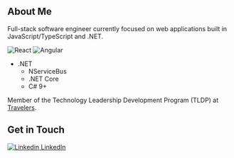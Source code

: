 ## About Me
Full-stack software engineer currently focused on web applications built in JavaScript/TypeScript and .NET.

![React](https://img.shields.io/static/v1?message=React&logo=react&labelColor=282c34&color=61dafb&logoColor=61dafb&label=%20)
![Angular](https://img.shields.io/static/v1?message=Angular&logo=angular&labelColor=e23237&color=303030&label=%20)
- .NET
  - NServiceBus
  - .NET Core
  - C# 9+

Member of the Technology Leadership Development Program (TLDP) at [Travelers](https://www.travelers.com/).

## Get in Touch
[![Linkedin](https://i.stack.imgur.com/gVE0j.png) LinkedIn](https://www.linkedin.com/in/evan-cohen/)
